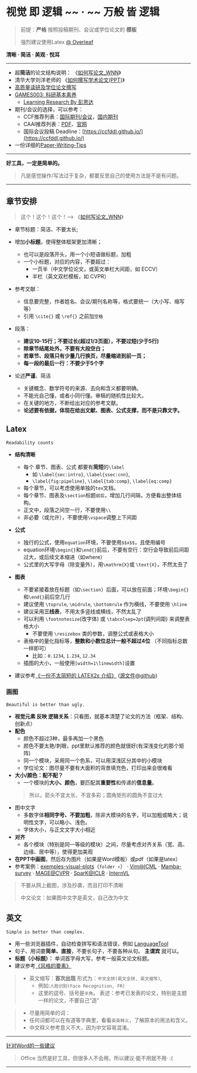 # 视觉 即 逻辑 ~~ · ~~ 万般 皆 逻辑

> 前提：**严格** 按照投稿期刊、会议或学位论文的 **模板**
> 
> 强烈建议使用Latex [@ Overleaf](https://www.overleaf.com/learn)

**清晰 · 简洁 · 美观 · 悦耳**

----------
- 超**简洁**的论文结构说明： 《[如何写论文_WNN](如何写论文_WNN.pdf)》
- 清华大学刘洋老师的 《[如何撰写学术论文(PPT)](如何撰写学术论文-刘洋（清华大学）-总结.pdf)》
- [高质量读研及学位论文撰写](高质量读研及学位论文撰写-CCF.pdf)
- [GAMES003: 科研基本素养](https://pengsida.net/games003/)
  - [Learning Research By 彭思达](https://pengsida.net/games003/)
- 期刊/会议的选择，可以参考：
  - CCF推荐列表：[国际期刊/会议](中国计算机学会推荐国际学术会议和期刊目录-2022更名版.pdf)，[国内期刊](计算领域高质量科技期刊分级目录.pdf)
  - CAAI推荐列表：[PDF](中国人工智能学会推荐国际学术会议、国际国内期刊目录（完整版）.pdf)、[官网](https://www.caai.cn/index.php?s=/home/article/detail/id/4024.html)
  - 国际会议投稿 Deadline：[https://ccfddl.github.io/](https://ccfddl.github.io/)
- 一份详细的[Paper-Writing-Tips](https://github.com/MLNLP-World/Paper-Writing-Tips)

----------
**好工具，一定是简单的。**

> 凡是感觉操作/写法过于复杂，都要反思自己的使用方法是不是有问题。

----------


## 章节安排

> 这个！这个！这个！--> 《[如何写论文_WNN](如何写论文_WNN.pdf)》 

- 章节标题：简洁、不要太长;
- 增加**小标题**，使得整体框架更加清晰；
  - 也可以是段落开头，用一个小短语做标题，加粗
  - 一个小标题，对应的内容，不要超过：
    - 一页半（中文学位论文，或英文单栏大间距，如 ECCV）
    - 半栏（英文双栏模板，如 CVPR）
      
- 参考文献：
  - 信息要完整，作者姓名、会议/期刊名称等，格式要统一（大小写、缩写等）
  - 引用 `\cite{}` 或  `\ref{}` 之前加`空格`
  
- 段落：
  - **建议10-15行；不要过长(超过1/3页面），不要过短(少于5行)**
  - **除章节结尾处外，不要有大段空白；**
  - **若章节、段落只有少量几行换页，尽量缩进到前一页；**
  - **每一段的最后一行：不要少于5个字**

- 论述**严谨**、简洁
  - 关键概念、数学符号的来源、去向和含义都要明确。
  - 不能光自己懂，或者小同行懂。审稿的随机性比较大。
  - 在关键的地方，不断给出对应的参考文献。
  - **论述要有依据，体现在给出文献、图表、公式支撑，而不是只靠文字。**
    
## Latex
```
Readability counts
```

- **结构清晰**
  - 每个 章节、图表、公式 都要有**简短**的`\label`
    - 如 `\label{sec:intro}`, `\label{ssec:cnn}`, 
    - `\label{fig:pipeline}`, `\label{tab:comp}`, `\label{eq:comp}`
  - 每个章节，可以考虑使用单独的`tex`文档。
  - 每个章节、图表及`\section`标题`前后`，增加几行间隔，方便看出整体结构。
  - 正文中，段落之间空一行，不要使用`\\`
  - 非必要（或允许），不要使用`\vspace`调整上下间距

- **公式**
  - 独行的公式，使用`equation`环境，不要使用`$$x$$`，且使用编号
  - equation环境`\begin{}`和`\end{}`前后，不要有空行：空行会导致前后间距过大，或后续文本缩进（如where）
  - 公式里的大写字母（除变量外），用`\mathrm{X}`或 `\text{X}`，不然太丑了

- **图表**
  - 不要紧接着放在标题（如`\section`）后面，可以放在前面；环境`\begin{}`和`\end{}`前后空几行
  - 建议使用 `\toprule`, `\midrule`, `\bottomrule` 作为横线，不要使用 `\hline`
  - 建议采用**三线表**，不用太多竖线或横线，不然太乱了
  - 可以利用 `\footnotesize`(改字体) 或 `\tabcolsep=2pt`(调列间距) 来调整表格大小
    - 不要使用 `\resizebox` 类的参数，调整公式或表格大小
  - 表格中的量化指标等，**整数和小数位总计一般不超过4位** （不同指标总数一样即可）
    - 比如：`0.1234`, `1.234`, `12.34`
  - 插图的大小，一般使用`[width=1\linewidth]`设置
 
- 建议参考[《一份不太简短的 LATEX2ε 介绍》](lshort-zh-cn.pdf) ([源文件@github](https://github.com/CTeX-org/lshort-zh-cn))
    
### 画图
```
Beautiful is better than ugly. 
```
- **视觉元素 反映 逻辑关系**：只看图，就基本清楚了论文的方法（框架、结构、创新点）
- **配色**
  - 颜色不超过3种，最多再加一个黑色
  - 颜色不要太艳/刺眼，ppt里默认推荐的颜色就很好(有深浅变化的那个矩阵)
  - 同一个模块，采用同一个色系，可以用深浅区分其中的小模块
  - 学位论文：图尽量不要有大面积的背景填充色，打印出来会很难看
- **大小/颜色：配不配？**
    - 一个模块的**大小、颜色**，要匹配其**重要性**和传递的**信息量**。
    > 所以，箭头不宜太长、不宜多彩；圆角矩形的圆角不宜过大
- 图中文字
    - 多数字体**相同字号、不要加粗**，除非大模块的名字，可以加粗或略大；说明性文字，可以略小、浅色。
    - 字体大小，与正文文字大小相近
- **对齐**
  - 各个模块（特别是同一等级的模块）之间，尽量考虑对齐关系（宽、高、边缘、居中等），使得更加美观
- **在PPT中画图**，然后存为图片（如果是Word模板）或pdf（如果是latex）
- 参考案例：[exemples-visual-plots](exemples-visual-plots/)（`folder ↑`） · [Vim@ICML](https://github.com/hustvl/Vim) · [Mamba-survey](https://arxiv.org/abs/2408.01129) · [MAGE@CVPR](https://github.com/LTH14/mage) · [SparK@ICLR](https://github.com/keyu-tian/SparK) · [InternVL](https://internvl.github.io/)
> 不要从网上截图，涉及抄袭，而且打印不清晰
> 
> 中文论文：如果图中文字是英文，自己改为中文

## 英文
```
Simple is better than complex. 
```
- 用一些浏览器插件，自动检查拼写和语法错误，例如 [LanguageTool](https://languagetool.org/)
- 句子、用词要**简单、直接**，不要长句子，不要各种从句。 **主谓宾** 就可以。
- **标题（小标题）：** 单词首字母大写，参考一般英文论文标题。
- 建议参考[《风格的要素》](EoS_4thEd.pdf)

> - 英文缩写：**首次出现** 形式为：`中文全拼(英文全拼, 英文缩写)`,
>   - 例如:`人脸识别(Face Recognition, FR)`
>   - 这里的逗号、括号是`半角`。
> 表述：参考已发表的论文，特别是主题一样的论文，不要自己“造”

> - 尽量用简单的词：
  > - 任何词都可以在有道等字典里，看看`英英释义`，了解原本的用法和含义。
  > - 中文释义参考意义不大，因为中文容易混淆。






----------
[针对Word的一些建议](TechNotesWord.md)
> Office 当然是好工具，但很多人不会用，所以建议·能不用就不用·  :(
----------


